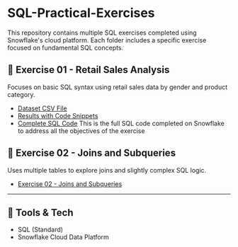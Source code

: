 # SQL-Practical-Exercises

This repository contains multiple SQL exercises completed using Snowflake's cloud platform. Each folder includes a specific exercise focused on fundamental SQL concepts.


## 📂 Exercise 01 - Retail Sales Analysis

Focuses on basic SQL syntax using retail sales data by gender and product category.

- [Dataset CSV File](https://github.com/Tiyani-Baloyi-Analyst/SQL-Practical-Exercises/blob/main/Exercise%2001/retail_sales_dataset.csv)
- [Results with Code Snippets](https://github.com/Tiyani-Baloyi-Analyst/SQL-Practical-Exercises/blob/main/Exercise%2001/Practical%20Exercise%201_Tiyani%20Baloyi.pdf) 
- [Complete SQL Code](https://github.com/Tiyani-Baloyi-Analyst/SQL-Practical-Exercises/blob/main/Exercise%2001/Practical%20Exercise%201.sql) This is the full SQL code completed on Snowflake to address all the objectives of the exercise


## 📂 Exercise 02 - Joins and Subqueries

  Uses multiple tables to explore joins and slightly complex SQL logic.
  
- [Exercise 02 - Joins and Subqueries](https://github.com/Tiyani-Baloyi-Analyst/SQL-Practical-Exercises/blob/main/Exercise%2002/Practical%202%20-%20SQL%20Fundamentals%20(SQL%20JOIN).pdf)

---

## 📌 Tools & Tech

- SQL (Standard)
- Snowflake Cloud Data Platform


